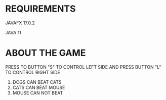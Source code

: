 # REQUIREMENTS 

JAVAFX 17.0.2 

JAVA 11 

# ABOUT THE GAME

PRESS TO BUTTON "S" TO CONTROL LEFT SIDE AND PRESS BUTTON "L" TO CONTROL RIGHT SIDE
1) DOGS CAN BEAT CATS
2) CATS CAN BEAT MOUSE
3) MOUSE CAN NOT BEAT
